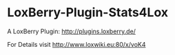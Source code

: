 # LoxBerry-Plugin-Stats4Lox
A LoxBerry Plugin: http://plugins.loxberry.de/

For Details visit http://www.loxwiki.eu:80/x/voK4
